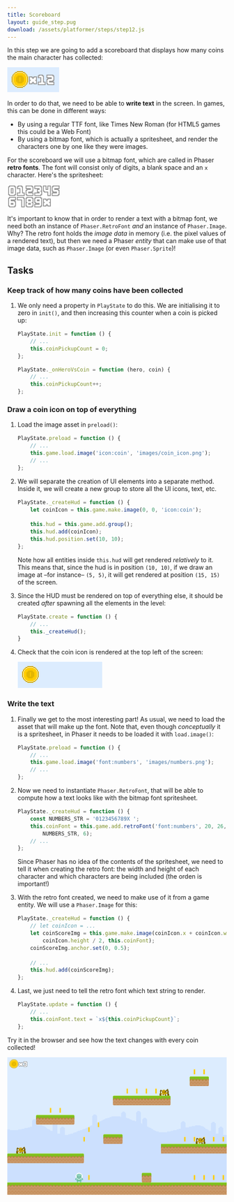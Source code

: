 ```yaml
---
title: Scoreboard
layout: guide_step.pug
download: /assets/platformer/steps/step12.js
---
```


In this step we are going to add a scoreboard that displays how many coins the main character has collected:

![Coin scoreboard](/assets/platformer/coin_scoreboard.png)

In order to do that, we need to be able to **write text** in the screen. In games, this can be done in different ways:

- By using a regular TTF font, like Times New Roman (for HTML5 games this could be a Web Font)
- By using a bitmap font, which is actually a spritesheet, and render the characters one by one like they were images.

For the scoreboard we will use a bitmap font, which are called in Phaser **retro fonts**. The font will consist only of digits, a blank space and an `x` character. Here's the spritesheet:

![Bitmap font spritesheet](/assets/platformer/bitmap_font_sheet.png)

It's important to know that in order to render a text with a bitmap font, we need both an instance of `Phaser.RetroFont` _and_ an instance of `Phaser.Image`. Why? The retro font holds the _image data_ in memory (i.e. the pixel values of a rendered text), but then we need a Phaser _entity_ that can make use of that image data, such as `Phaser.Image` (or even `Phaser.Sprite`)!


## Tasks

### Keep track of how many coins have been collected

1. We only need a property in `PlayState` to do this. We are initialising it to zero in `init()`, and then increasing this counter when a coin is picked up:

    ```js
    PlayState.init = function () {
        // ...
        this.coinPickupCount = 0;
    };
    ```

    ```js
    PlayState._onHeroVsCoin = function (hero, coin) {
        // ...
        this.coinPickupCount++;
    };
    ```

### Draw a coin icon on top of everything

1. Load the image asset in `preload()`:

    ```js
    PlayState.preload = function () {
        // ...
        this.game.load.image('icon:coin', 'images/coin_icon.png');
        // ...
    };
    ```

1. We will separate the creation of UI elements into a separate method. Inside it, we will create a new group to store all the UI icons, text, etc.

    ```js
    PlayState._createHud = function () {
        let coinIcon = this.game.make.image(0, 0, 'icon:coin');

        this.hud = this.game.add.group();
        this.hud.add(coinIcon);
        this.hud.position.set(10, 10);
    };
    ```

    Note how all entities inside `this.hud` will get rendered _relatively_ to it. This means that, since the hud is in position `(10, 10)`, if we draw an image at –for instance– `(5, 5)`, it will get rendered at position `(15, 15)` of the screen.

1. Since the HUD must be rendered on top of everything else, it should be created _after_ spawning all the elements in the level:

    ```js
    PlayState.create = function () {
        // ...
        this._createHud();
    }
    ```

1. Check that the coin icon is rendered at the top left of the screen:

    ![HUD with coin icon](/assets/platformer/hud_icon_only.png)

### Write the text

1. Finally we get to the most interesting part! As usual, we need to load the asset that will make up the font. Note that, even though _conceptually_ it is a spritesheet, in Phaser it needs to be loaded it with `load.image()`:

    ```js
    PlayState.preload = function () {
        // ...
        this.game.load.image('font:numbers', 'images/numbers.png');
        // ...
    };
    ```

1. Now we need to instantiate `Phaser.RetroFont`, that will be able to compute how a text looks like with the bitmap font spritesheet.

    ```js
    PlayState._createHud = function () {
        const NUMBERS_STR = '0123456789X ';
        this.coinFont = this.game.add.retroFont('font:numbers', 20, 26,
            NUMBERS_STR, 6);
        // ...
    };
    ```

    Since Phaser has no idea of the contents of the spritesheet, we need to tell it when creating the retro font: the width and height of each character and which characters are being included (the orden is important!)

1. With the retro font created, we need to make use of it from a game entity. We will use a `Phaser.Image` for this:

    ```js
    PlayState._createHud = function () {
        // let coinIcon = ...
        let coinScoreImg = this.game.make.image(coinIcon.x + coinIcon.width,
            coinIcon.height / 2, this.coinFont);
        coinScoreImg.anchor.set(0, 0.5);

        // ...
        this.hud.add(coinScoreImg);
    };
    ```

1. Last, we just need to tell the retro font which text string to render.

    ```js
    PlayState.update = function () {
        // ...
        this.coinFont.text = `x${this.coinPickupCount}`;
    };
    ```

Try it in the browser and see how the text changes with every coin collected!

![Level with coin score board](/assets/platformer/level_coin_scoreboard.png)
